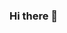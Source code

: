 ### Hi there 👋

<!--
**JA238/JA238** is a ✨ _special_ ✨ repository because its `README.md` (this file) appears on your GitHub profile.

Here are some ideas to get you started:

- 🔭 I’m currently working on WEB DEVELOPMENT
- 🌱 I’m currently learning HTML,JS,C,JAVA
- 👯 I’m looking to collaborate on WEB DEVELOPMENT
- 🤔 I’m looking for help with WEB DEVELOPMENT
- 💬 Ask me about MYSELF
- 📫 How to reach me: jadarsh031@gmail.com
- 😄 Pronouns: HE/HIM
- ⚡ Fun fact: NOTHING IS IMPOSSIBLE

